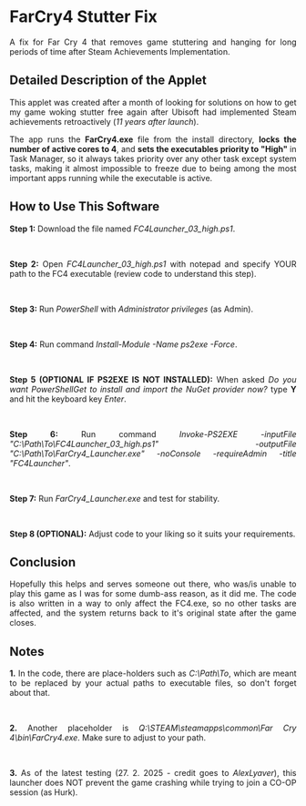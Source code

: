 # FarCry4 Stutter Fix
<p style="text-align:justify;">A fix for Far Cry 4 that removes game stuttering and hanging for long periods of time after Steam Achievements Implementation.</p>

## Detailed Description of the Applet
<p style="text-align:justify;">This applet was created after a month of looking for solutions on how to get my game woking stutter free again after Ubisoft had implemented Steam achievements retroactively (<em>11 years after launch</em>).</p>

<p style="text-align:justify;">The app runs the <strong>FarCry4.exe</strong> file from the install directory, <strong>locks the number of active cores to 4</strong>, and <strong>sets the executables priority to "High"</strong> in Task Manager, so it always takes priority over any other task except system tasks, making it almost impossible to freeze due to being among the most important apps running while the executable is active.</p>

## How to Use This Software
<p style="text-align:justify;"><strong>Step 1:</strong> Download the file named <em>FC4Launcher_03_high.ps1</em>.</p><br>
<p style="text-align:justify;"><strong>Step 2:</strong> Open <em>FC4Launcher_03_high.ps1</em> with notepad and specify YOUR path to the FC4 executable (review code to understand this step).</p><br>
<p style="text-align:justify;"><strong>Step 3:</strong> Run <em>PowerShell</em> with <em>Administrator privileges</em> (as Admin).</p><br>
<p style="text-align:justify;"><strong>Step 4:</strong> Run command <em>Install-Module -Name ps2exe -Force</em>.</p><br>
<p style="text-align:justify;"><strong>Step 5 (OPTIONAL IF PS2EXE IS NOT INSTALLED):</strong> When asked <em>Do you want PowerShellGet to install and import the NuGet
 provider now?</em> type <strong>Y</strong> and hit the keyboard key <em>Enter</em>.</p><br>
<p style="text-align:justify;"><strong>Step 6:</strong> Run command <em>Invoke-PS2EXE -inputFile "C:\Path\To\FC4Launcher_03_high.ps1" -outputFile "C:\Path\To\FarCry4_Launcher.exe" -noConsole -requireAdmin -title "FC4Launcher"</em>.</p><br>
<p style="text-align:justify;"><strong>Step 7:</strong> Run <em>FarCry4_Launcher.exe</em> and test for stability.</p><br>
<p style="text-align:justify;"><strong>Step 8 (OPTIONAL):</strong> Adjust code to your liking so it suits your requirements.</p>

## Conclusion
<p style="text-align:justify;">Hopefully this helps and serves someone out there, who was/is unable to play this game as I was for some dumb-ass reason, as it did me. The code is also written in a way to only affect the FC4.exe, so no other tasks are affected, and the system returns back to it's original state after the game closes.</p>

## Notes
<p style="text-align:justify;"> <strong>1.</strong> In the code, there are place-holders such as <em>C:\Path\To</em>, which are meant to be replaced by your actual paths to executable files, so don't forget about that.</p><br>
<p style="text-align:justify;"> <strong>2.</strong> Another placeholder is <em>Q:\STEAM\steamapps\common\Far Cry 4\bin\FarCry4.exe</em>. Make sure to adjust to your path.</p><br>
<p style="text-align:justify;"> <strong>3.</strong> As of the latest testing (27. 2. 2025 - credit goes to <em>AlexLyaver</em>), this launcher does NOT prevent the game crashing while trying to join a CO-OP session (as Hurk).</p>
